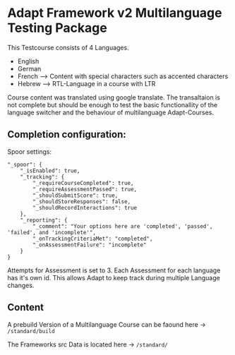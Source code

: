 # Adapt Framework v2 Multilanguage Testing Package

This Testcourse consists of 4 Languages.
- English
- German
- French --> Content with special characters such as accented characters
- Hebrew --> RTL-Language in a course with LTR

Course content was translated using google translate. The transaltaion is not complete but should be enough to test the basic functionallity of the language switcher and the behaviour of multilanguage Adapt-Courses.

## Completion configuration:
Spoor settings:
```
"_spoor": {
    "_isEnabled": true,
    "_tracking": {
        "_requireCourseCompleted": true,
        "_requireAssessmentPassed": true,
        "_shouldSubmitScore": true,
        "_shouldStoreResponses": false,
        "_shouldRecordInteractions": true
    },
    "_reporting": {
        "_comment": "Your options here are 'completed', 'passed', 'failed', and 'incomplete'",
        "_onTrackingCriteriaMet": "completed",
        "_onAssessmentFailure": "incomplete"
    }
}
```
Attempts for Assessment is set to 3. Each Assessment for each language has it's own id. This allows Adapt to keep track during multiple Language changes.


## Content
A prebuild Version of a Multilanguage Course can be faound here -> `/standard/build`

The Frameworks src Data is located here -> `/standard/`